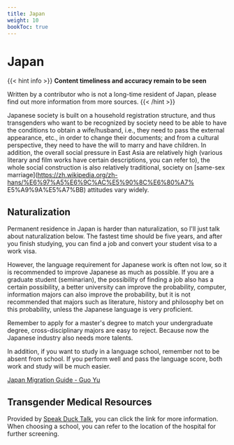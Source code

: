 ```yaml
---
title: Japan
weight: 10
bookToc: true
---
```


# Japan

{{< hint info >}}
**Content timeliness and accuracy remain to be seen**

Written by a contributor who is not a long-time resident of Japan, please find out more information from more sources.
{{< /hint >}}

Japanese society is built on a household registration structure, and thus transgenders who want to be recognized by society need to be able to have the conditions to obtain a wife/husband, i.e., they need to pass the external appearance, etc., in order to change their documents; and from a cultural perspective, they need to have the will to marry and have children. In addition, the overall social pressure in East Asia are relatively high (various literary and film works have certain descriptions, you can refer to), the whole social construction is also relatively traditional, society on [same-sex marriage](https://zh.wikipedia.org/zh-hans/%E6%97%A5%E6%9C%AC%E5%90%8C%E6%80%A7% E5%A9%9A%E5%A7%BB) attitudes vary widely.

## Naturalization

Permanent residence in Japan is harder than naturalization, so I'll just talk about naturalization below. The fastest time should be five years, and after you finish studying, you can find a job and convert your student visa to a work visa.

However, the language requirement for Japanese work is often not low, so it is recommended to improve Japanese as much as possible. If you are a graduate student (seminarian), the possibility of finding a job also has a certain possibility, a better university can improve the probability, computer, information majors can also improve the probability, but it is not recommended that majors such as literature, history and philosophy bet on this probability, unless the Japanese language is very proficient.

Remember to apply for a master's degree to match your undergraduate degree, cross-disciplinary majors are easy to reject. Because now the Japanese industry also needs more talents.

In addition, if you want to study in a language school, remember not to be absent from school. If you perform well and pass the language score, both work and study will be much easier.

[Japan Migration Guide - Guo Yu](https://guoyu.mirror.xyz/bPaDKAcrhJGUbaXu9BWDcdD-F46gBFATTvf_qwZ9Bso)

## Transgender Medical Resources

Provided by [Speak Duck Talk](https://t.me/drukbugchannel/80), you can click the link for more information. When choosing a school, you can refer to the location of the hospital for further screening.